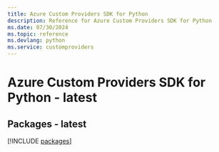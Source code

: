 ```yaml
---
title: Azure Custom Providers SDK for Python
description: Reference for Azure Custom Providers SDK for Python
ms.date: 07/30/2024
ms.topic: reference
ms.devlang: python
ms.service: customproviders
---
```

# Azure Custom Providers SDK for Python - latest
## Packages - latest
[!INCLUDE [packages](custom-providers-index.md)]
